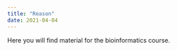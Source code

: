 ```yaml
---
title: "Reason"
date: 2021-04-04
---
```

Here you will find material for the bioinformatics course.
